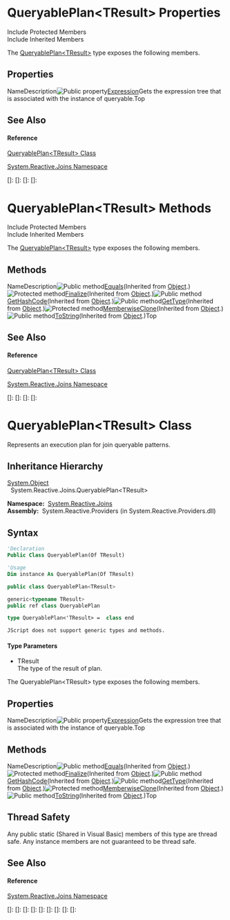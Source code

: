 # QueryablePlan\<TResult\> Properties

Include Protected Members  
Include Inherited Members

The [QueryablePlan\<TResult\>](QueryablePlan\QueryablePlan(TResult).md) type exposes the following members.

## Properties

NameDescription![Public property](images\Hh211972.pubproperty(en-us,VS.103).gif "Public property")[Expression](Expression\QueryablePlan(TResult).Expression.md)Gets the expression tree that is associated with the instance of queryable.Top

## See Also

#### Reference

[QueryablePlan\<TResult\> Class](QueryablePlan\QueryablePlan(TResult).md)

[System.Reactive.Joins Namespace](System.Reactive.Joins\System.Reactive.Joins.md)

[]: 
[]: 
[]: 
[]: 
# QueryablePlan\<TResult\> Methods

Include Protected Members  
Include Inherited Members

The [QueryablePlan\<TResult\>](QueryablePlan\QueryablePlan(TResult).md) type exposes the following members.

## Methods

NameDescription![Public method](images\Hh303103.pubmethod(en-us,VS.103).gif "Public method")[Equals](https://msdn.microsoft.com/en-us/library/m:system.object.equals(system.object)(v=VS.103))(Inherited from [Object](https://msdn.microsoft.com/en-us/library/e5kfa45b).)![Protected method](images\Hh303103.protmethod(en-us,VS.103).gif "Protected method")[Finalize](https://msdn.microsoft.com/en-us/library/4k87zsw7)(Inherited from [Object](https://msdn.microsoft.com/en-us/library/e5kfa45b).)![Public method](images\Hh303103.pubmethod(en-us,VS.103).gif "Public method")[GetHashCode](https://msdn.microsoft.com/en-us/library/zdee4b3y)(Inherited from [Object](https://msdn.microsoft.com/en-us/library/e5kfa45b).)![Public method](images\Hh303103.pubmethod(en-us,VS.103).gif "Public method")[GetType](https://msdn.microsoft.com/en-us/library/dfwy45w9)(Inherited from [Object](https://msdn.microsoft.com/en-us/library/e5kfa45b).)![Protected method](images\Hh303103.protmethod(en-us,VS.103).gif "Protected method")[MemberwiseClone](https://msdn.microsoft.com/en-us/library/57ctke0a)(Inherited from [Object](https://msdn.microsoft.com/en-us/library/e5kfa45b).)![Public method](images\Hh303103.pubmethod(en-us,VS.103).gif "Public method")[ToString](https://msdn.microsoft.com/en-us/library/7bxwbwt2)(Inherited from [Object](https://msdn.microsoft.com/en-us/library/e5kfa45b).)Top

## See Also

#### Reference

[QueryablePlan\<TResult\> Class](QueryablePlan\QueryablePlan(TResult).md)

[System.Reactive.Joins Namespace](System.Reactive.Joins\System.Reactive.Joins.md)

[]: 
[]: 
[]: 
[]: 
# QueryablePlan\<TResult\> Class

Represents an execution plan for join queryable patterns.

## Inheritance Hierarchy

[System.Object](https://msdn.microsoft.com/en-us/library/e5kfa45b)  
  System.Reactive.Joins.QueryablePlan\<TResult\>

**Namespace:**  [System.Reactive.Joins](System.Reactive.Joins\System.Reactive.Joins.md)  
**Assembly:**  System.Reactive.Providers (in System.Reactive.Providers.dll)

## Syntax

```vb
'Declaration
Public Class QueryablePlan(Of TResult)
```

```vb
'Usage
Dim instance As QueryablePlan(Of TResult)
```

```csharp
public class QueryablePlan<TResult>
```

```c++
generic<typename TResult>
public ref class QueryablePlan
```

```fsharp
type QueryablePlan<'TResult> =  class end
```

```jscript
JScript does not support generic types and methods.
```

#### Type Parameters

- TResult  
  The type of the result of plan.

The QueryablePlan\<TResult\> type exposes the following members.

## Properties

NameDescription![Public property](images\Hh211972.pubproperty(en-us,VS.103).gif "Public property")[Expression](Expression\QueryablePlan(TResult).Expression.md)Gets the expression tree that is associated with the instance of queryable.Top

## Methods

NameDescription![Public method](images\Hh303103.pubmethod(en-us,VS.103).gif "Public method")[Equals](https://msdn.microsoft.com/en-us/library/m:system.object.equals(system.object)(v=VS.103))(Inherited from [Object](https://msdn.microsoft.com/en-us/library/e5kfa45b).)![Protected method](images\Hh303103.protmethod(en-us,VS.103).gif "Protected method")[Finalize](https://msdn.microsoft.com/en-us/library/4k87zsw7)(Inherited from [Object](https://msdn.microsoft.com/en-us/library/e5kfa45b).)![Public method](images\Hh303103.pubmethod(en-us,VS.103).gif "Public method")[GetHashCode](https://msdn.microsoft.com/en-us/library/zdee4b3y)(Inherited from [Object](https://msdn.microsoft.com/en-us/library/e5kfa45b).)![Public method](images\Hh303103.pubmethod(en-us,VS.103).gif "Public method")[GetType](https://msdn.microsoft.com/en-us/library/dfwy45w9)(Inherited from [Object](https://msdn.microsoft.com/en-us/library/e5kfa45b).)![Protected method](images\Hh303103.protmethod(en-us,VS.103).gif "Protected method")[MemberwiseClone](https://msdn.microsoft.com/en-us/library/57ctke0a)(Inherited from [Object](https://msdn.microsoft.com/en-us/library/e5kfa45b).)![Public method](images\Hh303103.pubmethod(en-us,VS.103).gif "Public method")[ToString](https://msdn.microsoft.com/en-us/library/7bxwbwt2)(Inherited from [Object](https://msdn.microsoft.com/en-us/library/e5kfa45b).)Top

## Thread Safety

Any public static (Shared in Visual Basic) members of this type are thread safe. Any instance members are not guaranteed to be thread safe.

## See Also

#### Reference

[System.Reactive.Joins Namespace](System.Reactive.Joins\System.Reactive.Joins.md)

[]: 
[]: 
[]: 
[]: 
[]: 
[]: 
[]: 
[]: 
[]: 